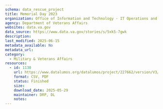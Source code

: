 ```yaml
---
schema: data_rescue_project 
title: Memorial Day 2023
organization: Office of Information and Technology - IT Operations and Services (ITOPS)
agency: Department of Veterans Affairs
websites: data.va.gov
data_source: https://www.data.va.gov/stories/s/5xk5-7gwk
description: 
last_modified: 2025-06-15
metadata_available: No
metadata_url: 
category:
  - Military & Veterans Affairs 
resources:
  - id: 1130
    url: https://www.datalumos.org/datalumos/project/227662/version/V3/view
    format: CSV, PDF
    status: Finished
    size: 
    download_date: 2025-05-29
    maintainer: DRP, DL
    notes: 
---
```


